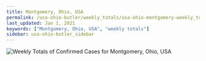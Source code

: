 ```yaml
---
title: Montgomery, Ohio, USA
permalink: /usa-ohio-butler/weekly_totals/usa-ohio-montgomery-weekly_totals.html
last_updated: Jan 1, 2021
keywords: ["Montgomery, Ohio, USA", "weekly totals"]
sidebar: usa-ohio-butler_sidebar
---
```


![Weekly Totals of Confirmed Cases for Montgomery, Ohio, USA](/covid_tracker/images/graphs/usa-ohio-montgomery-weekly_totals_graph.png)
